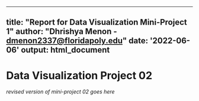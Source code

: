 
---
title: "Report for Data Visualization Mini-Project 1"
author: "Dhrishya Menon - dmenon2337@floridapoly.edu"
date: '2022-06-06'
output: html_document
---


# Data Visualization Project 02

_revised version of mini-project 02 goes here_
